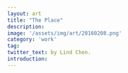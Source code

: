 ```yaml
---
layout: art
title: "The Place"
description: 
image: '/assets/img/art/20160208.png'
category: 'work'
tag:
twitter_text: by Lind Chen. 
introduction: 
---
```




